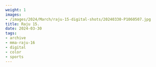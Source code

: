 ```yaml
---
weight: 1
images:
- /images/2024/March/raju-15-digital-shots/20240330-P1060507.jpg
title: Raju 15.
date: 2024-03-30
tags:
- archive
- mma-raju-16
- digital
- color
- sports
---
```

